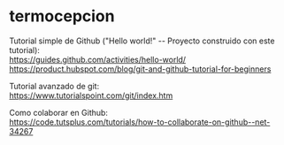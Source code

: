 # termocepcion

Tutorial simple de Github ("Hello world!" -- Proyecto construido con este tutorial):<br>
https://guides.github.com/activities/hello-world/<br>
https://product.hubspot.com/blog/git-and-github-tutorial-for-beginners

Tutorial avanzado de git:<br>
https://www.tutorialspoint.com/git/index.htm

Como colaborar en Github:<br>
https://code.tutsplus.com/tutorials/how-to-collaborate-on-github--net-34267




